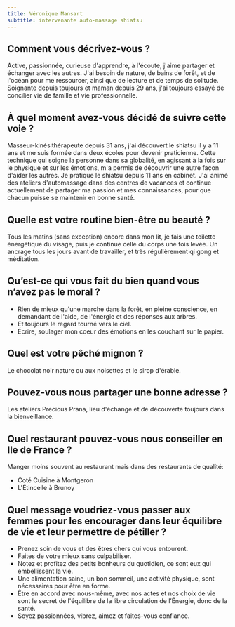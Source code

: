 ```yaml
---
title: Véronique Mansart
subtitle: intervenante auto-massage shiatsu
---
```


## Comment vous décrivez-vous ?

Active, passionnée, curieuse d'apprendre, à l'écoute, j'aime partager et échanger avec les autres.
J'ai besoin de nature, de bains de forêt, et de l'océan pour me ressourcer, ainsi que de lecture et de temps de solitude.
Soignante depuis toujours et maman depuis 29 ans, j'ai toujours essayé de concilier vie de famille et vie professionnelle.

## À quel moment avez-vous décidé de suivre cette voie ?

Masseur-kinésithérapeute depuis 31 ans, j'ai découvert le shiatsu il y a 11 ans et me suis formée dans deux écoles pour devenir praticienne.
Cette technique qui soigne la personne dans sa globalité, en agissant à la fois sur le physique et sur les émotions, m'a permis de découvrir une autre façon d'aider les autres. Je pratique le shiatsu depuis 11 ans en cabinet.
J'ai animé des ateliers d'automassage dans des centres de vacances et continue actuellement de partager ma passion et mes connaissances, pour que chacun puisse se maintenir en bonne santé.

## Quelle est votre routine bien-être ou beauté ?

Tous les matins (sans exception) encore dans mon lit, je fais une toilette énergétique du visage, puis je continue celle du corps une fois levée.
Un ancrage tous les jours avant de travailler, et très régulièrement qi gong et méditation.

## Qu’est-ce qui vous fait du bien quand vous n’avez pas le moral ?

- Rien de mieux qu'une marche dans la forêt, en pleine conscience, en demandant de l'aide, de l'énergie et des réponses aux arbres.
- Et toujours le regard tourné vers le ciel.
- Écrire, soulager mon coeur des émotions en les couchant sur le papier.

## Quel est votre pêché mignon ?

Le chocolat noir nature ou aux noisettes et le sirop d'érable.

## Pouvez-vous nous partager une bonne adresse ?

Les ateliers Precious Prana, lieu d'échange et de découverte toujours dans la bienveillance.

## Quel restaurant pouvez-vous nous conseiller en Ile de France ?

Manger moins souvent au restaurant mais dans des restaurants de qualité:

- Coté Cuisine à Montgeron
- L'Étincelle à Brunoy

## Quel message voudriez-vous passer aux femmes pour les encourager dans leur équilibre de vie et leur permettre de pétiller ?

- Prenez soin de vous et des êtres chers qui vous entourent.
- Faites de votre mieux sans culpabiliser.
- Notez et profitez des petits bonheurs du quotidien, ce sont eux qui embellissent la vie.
- Une alimentation saine, un bon sommeil, une activité physique, sont nécessaires pour être en forme.
- Être en accord avec nous-même, avec nos actes et nos choix de vie sont le secret de l'équilibre de la libre circulation de l’Énergie, donc de la santé.
- Soyez passionnées, vibrez, aimez et faites-vous confiance.
